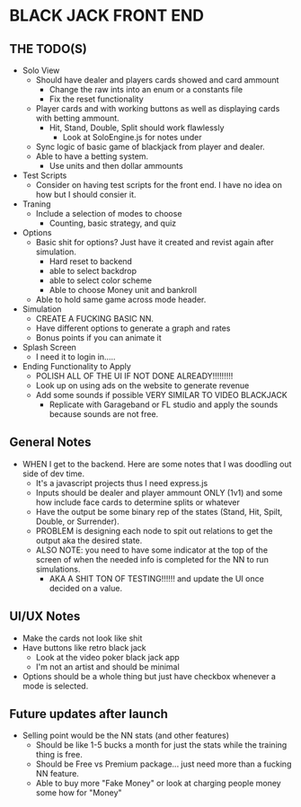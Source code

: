 # BLACK JACK FRONT END

## THE TODO(S)
- Solo View
    - Should have dealer and players cards showed and card ammount
        - Change the raw ints into an enum or a constants file
        - Fix the reset functionality
    - Player cards and with working buttons as well as displaying cards with betting ammount.
        - Hit, Stand, Double, Split should work flawlessly
            - Look at SoloEngine.js for notes under 
    - Sync logic of basic game of blackjack from player and dealer.
    - Able to have a betting system.
        - Use units and then dollar ammounts
- Test Scripts
    - Consider on having test scripts for the front end. I have no idea on how but I should consier it.
- Traning 
    - Include a selection of modes to choose
        - Counting, basic strategy, and quiz
- Options
    - Basic shit for options? Just have it created and revist again after simulation.
        - Hard reset to backend
        - able to select backdrop
        - able to select color scheme
        - Able to choose Money unit and bankroll 
    - Able to hold same game across mode header.
- Simulation
    - CREATE A FUCKING BASIC NN.
    - Have different options to generate a graph and rates
    - Bonus points if you can animate it
- Splash Screen
    - I need it to login in.....
- Ending Functionality to Apply
    - POLISH ALL OF THE UI IF NOT DONE ALREADY!!!!!!!!!
    - Look up on using ads on the website to generate revenue
    - Add some sounds if possible VERY SIMILAR TO VIDEO BLACKJACK
        - Replicate with Garageband or FL studio and apply the sounds because sounds are not free.
    
## General Notes
- WHEN I get to the backend. Here are some notes that I was doodling out side of dev time.
    - It's a javascript projects thus I need express.js
    - Inputs should be dealer and player ammount ONLY (1v1) and some how include face cards to determine splits or whatever 
    - Have the output be some binary rep of the states (Stand, Hit, Spilt, Double, or Surrender). 
    - PROBLEM is designing each node to spit out relations to get the output aka the desired state.
    - ALSO NOTE: you need to have some indicator at the top of the screen of when the needed info is completed for the NN to run simulations.
        - AKA A SHIT TON OF TESTING!!!!!! and update the UI once decided on a value.

## UI/UX Notes
- Make the cards not look like shit
- Have buttons like retro black jack
    - Look at the video poker black jack app
    - I'm not an artist and should be minimal
- Options should be a whole thing but just have checkbox whenever a mode is selected.

## Future updates after launch
- Selling point would be the NN stats (and other features)
    - Should be like 1-5 bucks a month for just the stats while the training thing is free.
    - Should be Free vs Premium package... just need more than a fucking NN feature.
    - Able to buy more "Fake Money" or look at charging people money some how for "Money"
